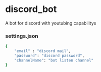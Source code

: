# discord_bot
A bot for discord with youtubing capabilitys


### settings.json ###
```sh
{
	"email" : "discord mail",
	"password": "discord password",
	"channelName": "bot listen channel"
}
```
